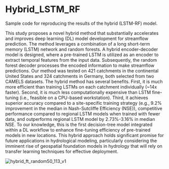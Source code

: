 # Hybrid_LSTM_RF
 Sample code for reproducing the results of the hybrid (LSTM-RF) model.

 
 This study proposes a novel hybrid method that substantially accelerates and improves deep learning (DL) model development for streamflow prediction. The method leverages a combination of a long short-term memory (LSTM) network and random forests. A hybrid encoder-decoder model is designed, where a pre-trained LSTM is utilized as an encoder to extract temporal features from the input data. Subsequently, the random forest decoder processes the encoded information to make streamflow predictions. Our method was tested on 421 catchments in the continental United States and 324 catchments in Germany, both selected from two CAMELS datasets. The hybrid method has several benefits. First, it is much more efficient than training LSTMs on each catchment individually (~14x faster). Second, it is much less computationally expensive than LSTM fine-tuning (i.e., feasible on a CPU-based workstation). Third, it achieves superior accuracy compared to a site-specific training strategy (e.g., 9.2% improvement in the median in Nash-Sutcliffe Efficiency (NSE)), competitive performance compared to regional LSTM models when trained with fewer data, and outperforms regional LSTM model by 2.73%-3.16% in median NSE. To our knowledge, this is the first decision-tree model integrated within a DL workflow to enhance fine-tuning efficiency of pre-trained models in new locations. This hybrid approach holds significant promise for future applications in hydrological modeling, particularly considering the imminent rise of geospatial foundation models in hydrology that will rely on transfer learning techniques for effective deployment.

 ![hybrid_ft_random50_113_v1](https://github.com/user-attachments/assets/6919f421-7d31-4994-8cb4-726641e1dc4d)

